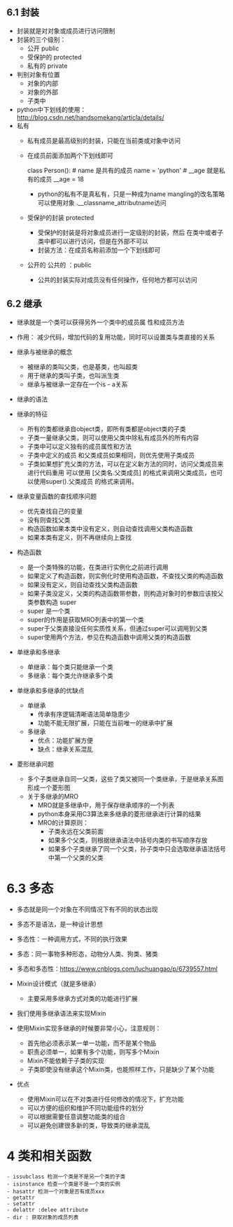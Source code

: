 ## 6.1 封装
- 封装就是对对象或成员进行访问限制
- 封装的三个级别：
    - 公开 public
    - 受保护的 protected
    - 私有的  private
- 判别对象有位置
    - 对象的内部
    - 对象的外部
    - 子类中
- python中下划线的使用：http://blog.csdn.net/handsomekang/articla/details/
- 私有
    - 私有成员是最高级别的封装，只能在当前类或对象中访问
    - 在成员前面添加两个下划线即可
    
        class Person():
            # name 是共有的成员
            name = 'python'
            # __age 就是私有的成员
            __age = 18
        - python的私有不是真私有，只是一种成为name mangling的改名策略
        可以使用对象 .__classname_attributname访问
    - 受保护的封装 protected
         - 受保护的封装是将对象成员进行一定级别的封装，然后
         在类中或者子类中都可以进行访问，但是在外部不可以
         - 封装方法：在成员名称前添加一个下划线即可
    - 公开的 公共的 ：public
        - 公共的封装实际对成员没有任何操作，任何地方都可以访问
## 6.2 继承
- 继承就是一个类可以获得另外一个类中的成员属 性和成员方法
- 作用： 减少代码，增加代码的复用功能，同时可以设置类与类直接的关系
- 继承与被继承的概念
    - 被继承的类叫父类，也是基类，也叫超类
    - 用于继承的类叫子类，也叫派生类
    - 继承与被继承一定存在一个is - a关系
- 继承的语法
- 继承的特征
    - 所有的类都继承自object类，即所有类都是object类的子类
    - 子类一量继承父类，则可以使用父类中除私有成员外的所有内容
    - 子类中可以定义独有的成员属性和方法
    - 子类中定义的成员 和父类成员如果相同，则优先使用子类成员
    - 子类如果想扩充父类的方法，可以在定义新方法的同时，访问父类成员来进行代码重用
    可以使用 [父类名.父类成员] 的格式来调用父类成员，也可以使用super().父类成员
    的格式来调用。

- 继承变量函数的查找顺序问题
    - 优先查找自己的变量
    - 没有则查找父类
    - 构造函数如果本类中没有定义，则自动查找调用父类构造函数
    - 如果本类有定义，则不再继续向上查找
- 构造函数
    - 是一个类特殊的功能，在类进行实例化之前进行调用
    - 如果定义了构造函数，则实例化时使用构造函数，不查找父类的构造函数
    - 如果没有定义，则自动查找父类构造函数
    - 如果子类没定义，父类的构造函数带参数，则构造对象时的参数应该按父类参数构造
super
    - super 是一个类
    - super的作用是获取MRO列表中的第一个类
    - super于父类直接没任何实质性关系，但通过super可以调用到父类
    - super使用两个方法，参见在构造函数中调用父类的构造函数

- 单继承和多继承
    - 单继承：每个类只能继承一个类
    - 多继承：每个类允许继承多个类
  
- 单继承和多继承的优缺点
    - 单继承
        - 传承有序逻辑清晰语法简单隐患少
        - 功能不能无限扩展，只能在当前唯一的继承中扩展
    - 多继承
        - 优点：功能扩展方便
        - 缺点：继承关系混乱
- 菱形继承问题
    - 多个子类继承自同一父类，这些了类又被同一个类继承，于是继承关系图形成一个菱形图
    - 关于多继承的MRO
        - MRO就是多继承中，用于保存继承顺序的一个列表
        - python本身采用C3算法来多继承的菱形继承进行计算的结果
        - MRO的计算原则：
            - 子类永远在父类前面
            - 如果多个父类，则根据继承语法中括号内类的书写顺序存放
            - 如果多个子类继承了同一个父类，孙子类中只会选取继承语法括号中第一个父类的父类
# 6.3 多态
- 多态就是同一个对象在不同情况下有不同的状态出现
- 多态不是语法，是一种设计思想
- 多态性：一种调用方式，不同的执行效果
- 多态：同一事物多种形态，动物分人类、狗类、猪类
- 多态和多态性：https://www.cnblogs.com/luchuangao/p/6739557.html

- Mixin设计模式（就是多继承）
    - 主要采用多继承方式对类的功能进行扩展
- 我们使用多继承语法来实现Mixin
- 使用Mixin实现多继承的时候要非常小心，注意规则：
    - 首先他必须表示某一单一功能，而不是某个物品
    - 职责必须单一，如果有多个功能，则写多个Mixin
    - Mixin不能依赖于子类的实现
    - 子类即使没有继承这个Mixin类，也能照样工作，只是缺少了某个功能
- 优点
    - 使用Mixin可以在不对类进行任何修改的情况下，扩充功能
    - 可以方便的组织和维护不同功能组件的划分
    - 可以根据需要任意调整功能类的组合
    - 可以避免创建很多新的类，导致类的继承混乱
# 4 类和相关函数
    - issubclass 检测一个类是不是另一个类的子类
    - isinstance 检查一个类是不是一个类的实例
    - hasattr 检测一个对象是否有成员xxx
    - getattr
    - setattr
    - delattr :delee attribute
    - dir : 获取对象的成员列表